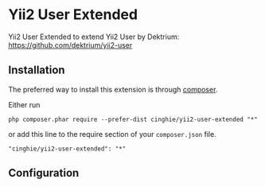 # Yii2 User Extended
Yii2 User Extended to extend Yii2 User by Dektrium: https://github.com/dektrium/yii2-user

Installation
-----------------

The preferred way to install this extension is through [composer](http://getcomposer.org/download/).

Either run

```
php composer.phar require --prefer-dist cinghie/yii2-user-extended "*"
```

or add this line to the require section of your `composer.json` file.

```
"cinghie/yii2-user-extended": "*"
```

Configuration
-----------------
